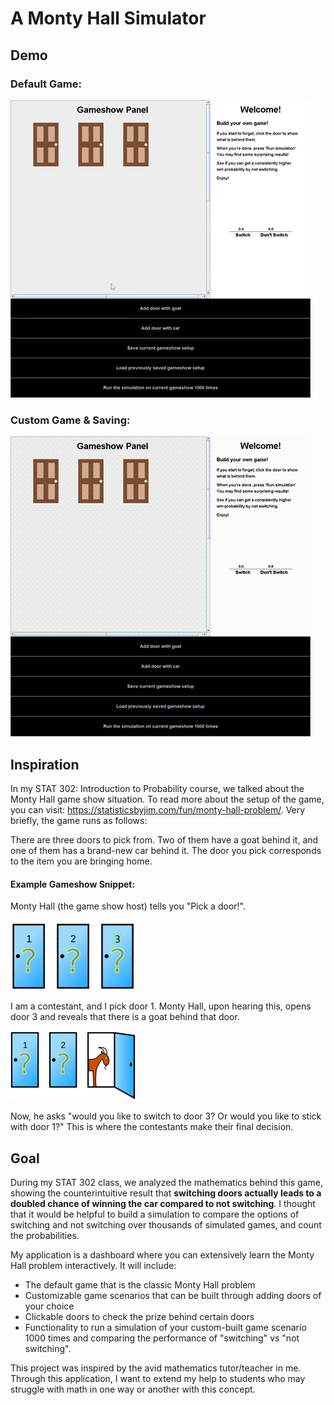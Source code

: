 # A Monty Hall Simulator

## Demo

### Default Game:

![Default Monty Hall Game Demo](data/images/demo1.gif "Default Monty Hall Game Demo")

### Custom Game & Saving:
![Custom Monty Hall Game Demo](data/images/demo2-small.gif "Custom Monty Hall Game Demo")

## Inspiration 

In my STAT 302: Introduction to Probability course, we talked about the Monty Hall game show
situation. To read more about the setup of the game, you can visit:
https://statisticsbyjim.com/fun/monty-hall-problem/. Very briefly, the game runs as follows:

There are three doors to pick from. Two of them have a goat behind it, and one of them has
a brand-new car behind it. The door you pick corresponds to the item you are bringing home.

#### Example Gameshow Snippet:

Monty Hall (the game show host) tells you "Pick a door!".

![Monty Hall Gameshow Setup](data/images/monty-hall-setup.jpg "Monty Hall Gameshow Setup")

I am a contestant, and I pick door 1. Monty Hall, upon hearing this, opens door 3 and 
reveals that there is a goat behind that door.

![Monty Hall Gameshow Picked 3](data/images/montyhallproblem.png "Monty Hall Gameshow Picked 3")

Now, he asks "would you like to switch to door 3? Or 
would you like to stick with door 1?" This is where the contestants make their final decision.


## Goal
During my STAT 302 class, we analyzed the mathematics behind this game, showing the counterintuitive result 
that **switching doors actually leads to a doubled chance of winning the car compared to not 
switching**. I thought that it would be helpful to build a simulation to compare the options 
of switching and not switching over thousands of simulated games, and count the probabilities. 

My application is a dashboard where you can extensively learn the Monty Hall 
problem interactively. It will include:

- The default game that is the classic Monty Hall problem
- Customizable game scenarios that can be built through adding doors of your choice
- Clickable doors to check the prize behind certain doors
- Functionality to run a simulation of your custom-built game scenario 1000 times and comparing the performance of "switching" 
  vs "not switching".
  
This project was inspired by the avid mathematics tutor/teacher in me. Through this application, I want 
to extend my help to students who may struggle with math in one way or another with this concept.


[comment]: <> (## Phase 4: Task 3)

[comment]: <> (There are three main things I would refactor if I had the time.)

[comment]: <> (1. I actually stumbled upon this solution half way through Phase 2, but just did not find the time to refactor)

[comment]: <> (it properly. This problem lies in the relationship between **RunGameShow** and the Goat, Car, and Door classes,)

[comment]: <> (   *even though* it already contains a GameShow that is associated with those classes. In the UML diagram,)

[comment]: <> (   this is captured by the protruding lines from the UI section to the model section. I actually solved this problem in )

[comment]: <> (   GameShow already with the method setupStandardGameShow&#40;&#41;, but I just never removed the associations in )

[comment]: <> (   RunGameShow.)
   

[comment]: <> (2. I recognized during Phase 3 that the GUI classes GraphPanel and DoorPanel are observers of the ButtonPanel class.)

[comment]: <> (   If I had time, I would have implemented the Observer Pattern on them to reduce some redundancies. GraphPanel and )

[comment]: <> (   DoorPanel would implement the Observer interface, the ButtonsPanel would implement the Observable interface. Then,)

[comment]: <> (   notifyObservers&#40;&#41; would be called in the actionPerformed&#40;&#41; method in ButtonsPanel and update would be specific for )

[comment]: <> (   GraphPanel and DoorPanel.)
   

[comment]: <> (3. Lastly, I would want to eliminate the need for a JsonReader & JsonWriter in the Simulations class. Once again, there)

[comment]: <> (seems to be unnecessary coupling as GameShow already contains both of those classes, and it forms a triangle between )

[comment]: <> (   GameShow, Simulation, and the data persistence classes.)